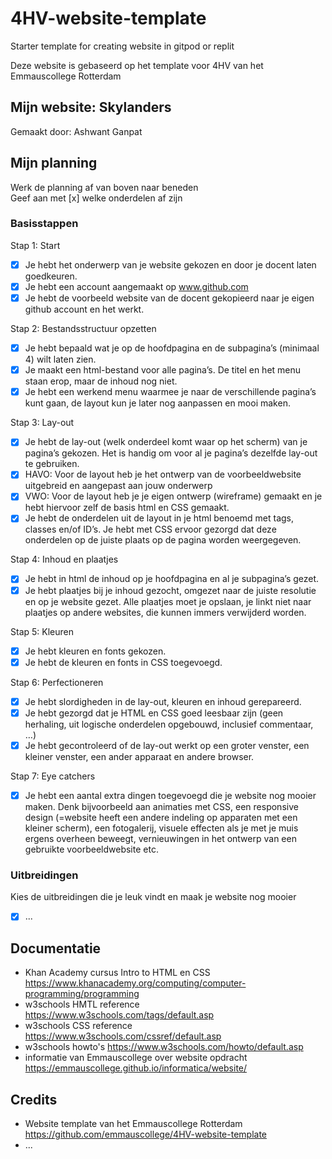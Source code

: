 # 4HV-website-template
Starter template for creating website in gitpod or replit

Deze website is gebaseerd op het template voor 4HV van het Emmauscollege Rotterdam

## Mijn website: Skylanders
Gemaakt door: Ashwant Ganpat

## Mijn planning
Werk de planning af van boven naar beneden<br>
Geef aan met [x] welke onderdelen af zijn

### Basisstappen

Stap 1: Start 
- [x] Je hebt het onderwerp van je website gekozen en door je docent laten goedkeuren. 
- [x] Je hebt een account aangemaakt op www.github.com
- [x] Je hebt de voorbeeld website van de docent gekopieerd naar je eigen github account en het werkt. 

Stap 2: Bestandsstructuur opzetten 
- [x] Je hebt bepaald wat je op de hoofdpagina en de subpagina’s (minimaal 4) wilt laten zien.
- [x] Je maakt een html-bestand voor alle pagina’s. De titel en het menu staan erop, maar de inhoud nog niet. 
- [x] Je hebt een werkend menu waarmee je naar de verschillende pagina’s kunt gaan, de layout kun je later nog aanpassen en mooi maken. 

Stap 3: Lay-out 
- [x] Je hebt de lay-out (welk onderdeel komt waar op het scherm) van je pagina’s gekozen. Het is handig om voor al je pagina’s dezelfde lay-out te gebruiken. 
- [x] HAVO: Voor de layout heb je het ontwerp van de voorbeeldwebsite uitgebreid en aangepast aan jouw onderwerp 
- [x] VWO: Voor de layout heb je je eigen ontwerp (wireframe) gemaakt en je hebt hiervoor zelf de basis html en CSS gemaakt.
- [x] Je hebt de onderdelen uit de layout in je html benoemd met tags, classes en/of ID’s. Je hebt met CSS ervoor gezorgd dat deze onderdelen op de juiste plaats op de pagina worden weergegeven.

Stap 4: Inhoud en plaatjes 
- [x] Je hebt in html de inhoud op je hoofdpagina en al je subpagina’s gezet. 
- [x] Je hebt plaatjes bij je inhoud gezocht, omgezet naar de juiste resolutie en op je website gezet. Alle plaatjes moet je opslaan, je linkt niet naar plaatjes op andere websites, die kunnen immers verwijderd worden. 

Stap 5: Kleuren 
- [x] Je hebt kleuren en fonts gekozen. 
- [x] Je hebt de kleuren en fonts in CSS toegevoegd. 

Stap 6: Perfectioneren 
- [x] Je hebt slordigheden in de lay-out, kleuren en inhoud gerepareerd. 
- [x] Je hebt gezorgd dat je HTML en CSS goed leesbaar zijn (geen herhaling, uit logische onderdelen opgebouwd, inclusief commentaar, …)
- [x] Je hebt gecontroleerd of de lay-out werkt op een groter venster, een kleiner venster, een ander apparaat en andere browser. 

Stap 7: Eye catchers 
- [x] Je hebt een aantal extra dingen toegevoegd die je website nog mooier maken. Denk bijvoorbeeld aan animaties met CSS, een responsive design (=website heeft een andere indeling op apparaten met een kleiner scherm), een fotogalerij, visuele effecten als je met je muis ergens overheen beweegt, vernieuwingen in het ontwerp van een gebruikte voorbeeldwebsite etc.


### Uitbreidingen
Kies de uitbreidingen die je leuk vindt en maak je website nog mooier
- [x] ...

## Documentatie
- Khan Academy cursus Intro to HTML en CSS 
https://www.khanacademy.org/computing/computer-programming/programming
- w3schools HMTL reference 
https://www.w3schools.com/tags/default.asp
- w3schools CSS reference 
https://www.w3schools.com/cssref/default.asp
- w3schools howto's 
https://www.w3schools.com/howto/default.asp
- informatie van Emmauscollege over website opdracht
https://emmauscollege.github.io/informatica/website/

## Credits
- Website template van het Emmauscollege Rotterdam https://github.com/emmauscollege/4HV-website-template
- ...
